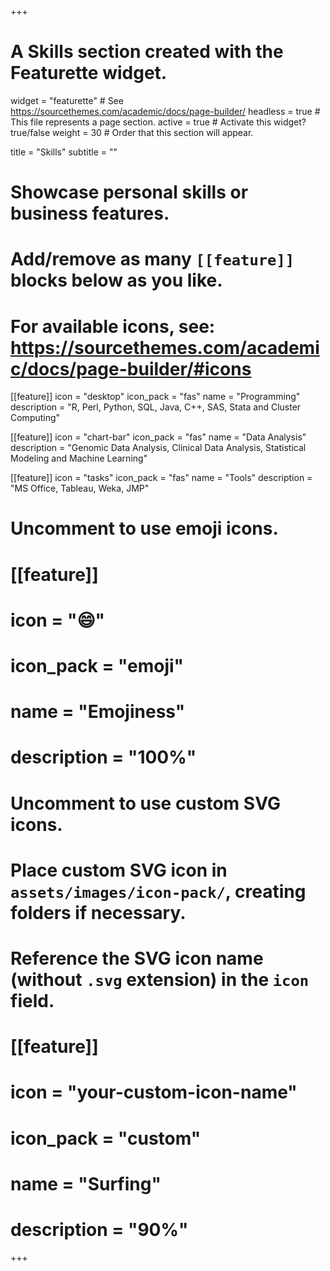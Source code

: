 +++
# A Skills section created with the Featurette widget.
widget = "featurette"  # See https://sourcethemes.com/academic/docs/page-builder/
headless = true  # This file represents a page section.
active = true  # Activate this widget? true/false
weight = 30  # Order that this section will appear.

title = "Skills"
subtitle = ""

# Showcase personal skills or business features.
# 
# Add/remove as many `[[feature]]` blocks below as you like.
# 
# For available icons, see: https://sourcethemes.com/academic/docs/page-builder/#icons

[[feature]]
  icon = "desktop"
  icon_pack = "fas"
  name = "Programming"
  description = "R, Perl, Python, SQL, Java, C++, SAS, Stata and Cluster Computing"
  
[[feature]]
  icon = "chart-bar"
  icon_pack = "fas"
  name = "Data Analysis"
  description = "Genomic Data Analysis, Clinical Data Analysis, Statistical Modeling and Machine Learning"  
  
 [[feature]]
 icon = "tasks"
 icon_pack = "fas"
 name = "Tools"
 description = "MS Office, Tableau, Weka, JMP"

# Uncomment to use emoji icons.
# [[feature]]
#  icon = ":smile:"
#  icon_pack = "emoji"
#  name = "Emojiness"
#  description = "100%"  

# Uncomment to use custom SVG icons.
# Place custom SVG icon in `assets/images/icon-pack/`, creating folders if necessary.
# Reference the SVG icon name (without `.svg` extension) in the `icon` field.
# [[feature]]
#  icon = "your-custom-icon-name"
#  icon_pack = "custom"
#  name = "Surfing"
#  description = "90%"

+++
